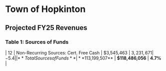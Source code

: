 # Town of Hopkinton
## Projected FY25 Revenues
### Table 1: Sources of Funds


| 12 | Non-Recurring Sources: Cert. Free Cash  | $3,545,463                     | $3,231,671                     | -5.4%               |
|    | **Total Sources of Funds**               | **$113,199,507**               | **$118,486,056**               | **4.7%**            |